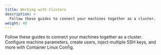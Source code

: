 ```yaml
---
title: Working with Clusters
description: >
  Follow these guides to connect your machines together as a cluster.
weight: 40
---
```


Follow these guides to connect your machines together as a cluster. Configure machine parameters, create users, inject multiple SSH keys, and more with Container Linux Config.
